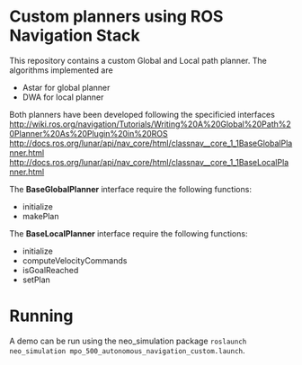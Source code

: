 # Custom planners using ROS Navigation Stack
This repository contains a custom Global and Local path planner.
The algorithms implemented are
- Astar for global planner
- DWA for local planner

Both planners have been developed following the specificied interfaces
http://wiki.ros.org/navigation/Tutorials/Writing%20A%20Global%20Path%20Planner%20As%20Plugin%20in%20ROS
http://docs.ros.org/lunar/api/nav_core/html/classnav__core_1_1BaseGlobalPlanner.html
http://docs.ros.org/lunar/api/nav_core/html/classnav__core_1_1BaseLocalPlanner.html

The **BaseGlobalPlanner** interface require the following functions:
- initialize
- makePlan

The **BaseLocalPlanner** interface require the following functions:
- initialize
- computeVelocityCommands
- isGoalReached
- setPlan

# Running
A demo can be run using the neo_simulation package 
`roslaunch neo_simulation mpo_500_autonomous_navigation_custom.launch`.
